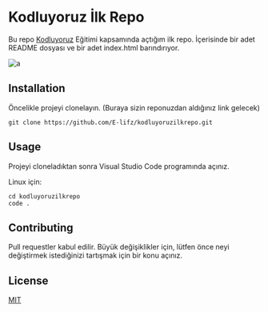 # Kodluyoruz İlk Repo

Bu repo [Kodluyoruz](https://kodluyoruz.org) Eğitimi kapsamında açtığım ilk repo. İçerisinde bir adet README dosyası ve bir adet index.html barındırıyor. 


![a](https://1drv.ms/i/s!AjvoGZlqA0t0iheOF5wKHP-chl2h?e=Ti6XnN)

## Installation
Öncelikle projeyi clonelayın. (Buraya sizin reponuzdan aldığınız link gelecek)

```
git clone https://github.com/E-lifz/kodluyoruzilkrepo.git
```

## Usage

Projeyi cloneladıktan sonra Visual Studio Code programında açınız.

Linux için:

```
cd kodluyoruzilkrepo
code .
```

## Contributing

Pull requestler kabul edilir. Büyük değişiklikler için, lütfen önce neyi değiştirmek istediğinizi tartışmak için bir konu açınız.

## License
[MIT](https://choosealicense.com/licenses/mit/)
